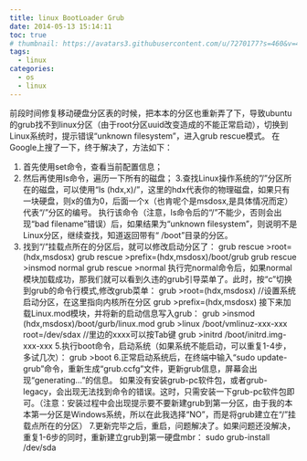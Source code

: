 ```yaml
---
title: linux BootLoader Grub
date: 2014-05-13 15:14:11
toc: true
# thumbnail: https://avatars3.githubusercontent.com/u/7270177?s=460&v=4
tags:
  - linux
categories:
  - os
  - linux
---
```




   前段时间修复移动硬盘分区表的时候，把本本的分区也重新弄了下，导致ubuntu的grub找不到linux分区（由于root分区uuid改变造成的不能正常启动），切换到Linux系统时，提示错误“unknown filesystem”，进入grub rescue模式。
在Google上搜了一下，终于解决了，方法如下：
1. 首先使用set命令，查看当前配置信息；
2. 然后再使用ls命令，遍历一下所有的磁盘；
3.查找Linux操作系统的”/”分区所在的磁盘，可以使用“ls (hdx,x)/”，这里的hdx代表你的物理磁盘，如果只有一块硬盘，则x的值为0，后面一个x（也肯呢个是msdosx,是具体情况而定）代表“/”分区的编号。
执行该命令（注意，ls命令后的“/”不能少，否则会出现“bad filename”错误）后，如果结果为“unknown filesystem”，则说明不是Linux分区，继续查找，知道返回带有“ /boot”目录的分区。
4. 找到“/”挂载点所在的分区后，就可以修改启动分区了：
    grub rescue >root=(hdx,msdosx)
    grub rescue >prefix=(hdx,msdosx)/boot/grub
    grub rescue >insmod normal
    grub rescue >normal
执行完normal命令后，如果normal模块加载成功，那我们就可以看到久违的grub引导菜单了。此时，按“c”切换到grub的命令行模式,修改grub菜单：
   grub >root=(hdx,msdosx) //设置系统启动分区，在这里指向内核所在分区
   grub >prefix=(hdx,msdosx)
接下来加载Linux.mod模块，并将新的启动信息写入grub：
   grub >insmod (hdx,msdosx)/boot/gurb/linux.mod
   grub >linux /boot/vmlinuz-xxx-xxx root=/dev/sdax //里边的xxxx可以按Tab键
   grub >initrd /boot/initrd.img-xxx-xxx
5.执行boot命令，启动系统（如果系统不能启动，可以重复1-4步，多试几次）：
   grub >boot
6.正常启动系统后，在终端中输入“sudo update-grub”命令，重新生成“grub.ccfg”文件，更新grub信息，屏幕会出现“generating…”的信息。
如果没有安装grub-pc软件包，或者grub-legacy，会出现无法找到命令的错误。这时，只需安装一下grub-pc软件包即可。（注意：安装过程中会出现提示要不要新建grub到第一分区，由于我的本本第一分区是Windows系统，所以在此我选择“NO”，而是将grub建立在“/”挂载点所在的分区）
7.更新完毕之后，重启，问题解决了。如果问题还没解决，重复1-6步的同时，重新建立grub到第一硬盘mbr：
sudo grub-install /dev/sda